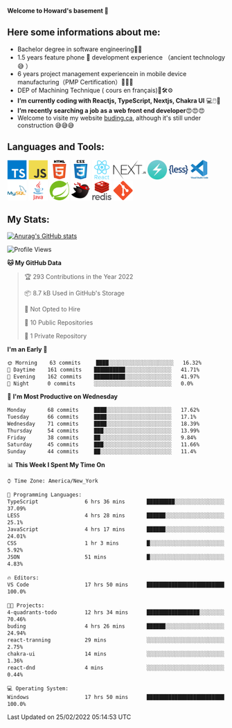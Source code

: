 **Welcome to Howard's basement  👋**
<!--
**howardding2000/howardding2000** is a ✨ _special_ ✨ repository because its `README.md` (this file) appears on your GitHub profile.

Here are some ideas to get you started: -->

**Here some informations about me:**  
---
- Bachelor degree in software engineering:man_student:
- 1.5 years feature phone :iphone: development experience （ancient technology :sweat_smile:	）
- 6 years project management experiencein in mobile device manufacturing（PMP Certification）:briefcase::necktie::pencil:
- DEP of Machining Technique ( cours en français):toolbox::hammer_and_wrench::gear:
- __I’m currently coding with Reactjs, TypeScript, Nextjs, Chakra UI__ :computer::computer_mouse::muscle:
- __I’m recently searching a job as a web front end developer__:heart_eyes::heart_eyes::heart_eyes:
- Welcome to visite my website <a href="https://www.buding.ca">buding.ca</a>, although it's still under construction :sweat_smile::sweat_smile::sweat_smile:

**Languages and Tools:**  
---
<div>  
<a href="#"><img height="45" src="./assets/icons/typescript.svg" alt="TypeScript"></a>
<a href="#"><img height="45" src="./assets/icons/javascript.svg" alt="JavaScript"></a>
<a href="#"><img height="45" src="./assets/icons/html5.svg" alt="html5"></a>
<a href="#"><img height="45" src="./assets/icons/css3.svg" alt="CSS3"></a>
<a href="#"><img height="45" src="./assets/icons/react.svg" alt="React"></a>
<a href="#"><img height="45" src="./assets/icons/nextjs.svg" alt="Nextjs"></a>
<a href="#"><img height="45" src="./assets/icons/logo-chakra-400x400.jpg" alt="Chakra UI"></a>
<!--<a href="#"><img height="45" src="./assets/icons/bootstrap.svg" alt="Bootstrap"></a>-->
<a href="#"><img height="45" src="./assets/icons/less.svg" alt="LESS"></a>
 <!--<a href="#"><img height="45" src="./assets/icons/sass.svg" alt="SASS"></a>-->
<a href="#"><img height="45" src="./assets/icons/vscode.svg" alt="vscode"></a>
<a href="#"><img height="45" src="./assets/icons/mysql.svg" alt="MySQL"></a>
<a href="#"><img height="45" src="./assets/icons/java.svg" alt="JAVA"></a>
<a href="#"><img height="45" src="./assets/icons/spring.svg" alt="SpringBoot 2"></a>
<a href="#"><img height="45" src="./assets/icons/mybatis.svg" alt="MyBatis"></a>
<a href="#"><img height="45" src="./assets/icons/redis.svg" alt="Redis"></a>
<a href="#"><img height="45" src="./assets/icons/git.svg" alt="git"></a>
<!--<a href="#"><img height="45" src="./assets/icons/docker.svg" alt="docker"></a>-->
<!--<a href="#"><img height="45" src="./assets/icons/bash.svg" alt="bash"></a>-->
<!--<a href="#"><img height="45" src="./assets/icons/linux.svg" alt="Linux"></a>-->
</div>

**My Stats:**  
---
[![Anurag's GitHub stats](https://github-readme-stats.vercel.app/api?username=howardding2000&show_icons=true&theme=default)](#)

<!--START_SECTION:waka-->
![Profile Views](http://img.shields.io/badge/Profile%20Views-44-blue)

**🐱 My GitHub Data** 

> 🏆 293 Contributions in the Year 2022
 > 
> 📦 8.7 kB Used in GitHub's Storage 
 > 
> 🚫 Not Opted to Hire
 > 
> 📜 10 Public Repositories 
 > 
> 🔑 1 Private Repository 
 > 
**I'm an Early 🐤** 

```text
🌞 Morning    63 commits     ████░░░░░░░░░░░░░░░░░░░░░   16.32% 
🌆 Daytime    161 commits    ██████████░░░░░░░░░░░░░░░   41.71% 
🌃 Evening    162 commits    ██████████░░░░░░░░░░░░░░░   41.97% 
🌙 Night      0 commits      ░░░░░░░░░░░░░░░░░░░░░░░░░   0.0%

```
📅 **I'm Most Productive on Wednesday** 

```text
Monday       68 commits     ████░░░░░░░░░░░░░░░░░░░░░   17.62% 
Tuesday      66 commits     ████░░░░░░░░░░░░░░░░░░░░░   17.1% 
Wednesday    71 commits     ████░░░░░░░░░░░░░░░░░░░░░   18.39% 
Thursday     54 commits     ███░░░░░░░░░░░░░░░░░░░░░░   13.99% 
Friday       38 commits     ██░░░░░░░░░░░░░░░░░░░░░░░   9.84% 
Saturday     45 commits     ███░░░░░░░░░░░░░░░░░░░░░░   11.66% 
Sunday       44 commits     ██░░░░░░░░░░░░░░░░░░░░░░░   11.4%

```


📊 **This Week I Spent My Time On** 

```text
⌚︎ Time Zone: America/New_York

💬 Programming Languages: 
TypeScript               6 hrs 36 mins       █████████░░░░░░░░░░░░░░░░   37.09% 
LESS                     4 hrs 28 mins       ██████░░░░░░░░░░░░░░░░░░░   25.1% 
JavaScript               4 hrs 17 mins       ██████░░░░░░░░░░░░░░░░░░░   24.01% 
CSS                      1 hr 3 mins         █░░░░░░░░░░░░░░░░░░░░░░░░   5.92% 
JSON                     51 mins             █░░░░░░░░░░░░░░░░░░░░░░░░   4.83%

🔥 Editors: 
VS Code                  17 hrs 50 mins      █████████████████████████   100.0%

🐱‍💻 Projects: 
4-quadrants-todo         12 hrs 34 mins      █████████████████░░░░░░░░   70.46% 
buding                   4 hrs 26 mins       ██████░░░░░░░░░░░░░░░░░░░   24.94% 
react-tranning           29 mins             ░░░░░░░░░░░░░░░░░░░░░░░░░   2.75% 
chakra-ui                14 mins             ░░░░░░░░░░░░░░░░░░░░░░░░░   1.36% 
react-dnd                4 mins              ░░░░░░░░░░░░░░░░░░░░░░░░░   0.44%

💻 Operating System: 
Windows                  17 hrs 50 mins      █████████████████████████   100.0%

```


 Last Updated on 25/02/2022 05:14:53 UTC
<!--END_SECTION:waka-->

<!-- need to replace the icon sources

[![Top Langs](https://github-readme-stats.vercel.app/api/top-langs/?username=howardding2000&layout=compact)](#)

- 👯 I’m looking to collaborate on ...
- 🤔 I’m looking for help with ...
- 💬 Ask me about ...
- 📫 How to reach me: ...
- 😄 Pronouns: ...
- ⚡ Fun fact: ...
-->
